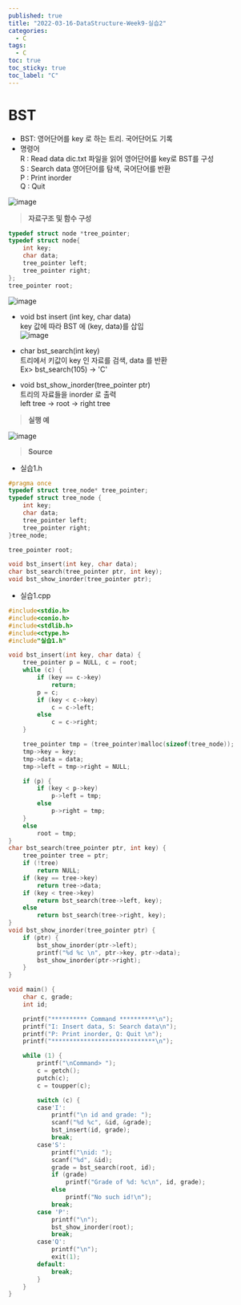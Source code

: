 ```yaml
---
published: true
title: "2022-03-16-DataStructure-Week9-실습2"
categories:
  - C
tags:
  - C
toc: true
toc_sticky: true
toc_label: "C"
---
```


# BST

- BST: 영어단어를 key 로 하는 트리. 국어단어도 기록
- 명령어  
  R : Read data dic.txt 파일을 읽어 영어단어를 key로 BST를 구성  
  S : Search data 영어단어를 탐색, 국어단어를 반환  
  P : Print inorder  
  Q : Quit

![image](https://github.com/222SeungHyun/222SeungHyun.github.io/blob/master/_images/%EC%9E%90%EB%A3%8C%EA%B5%AC%EC%A1%B0%EC%99%80%EC%8B%A4%EC%8A%B5-9%EC%9E%A5-%EC%8B%A4%EC%8A%B51-1.png?raw=true)

> **자료구조 및 함수 구성**

```C++
typedef struct node *tree_pointer;
typedef struct node{
	int key;
	char data;
	tree_pointer left;
	tree_pointer right;
};
tree_pointer root;
```

![image](https://github.com/222SeungHyun/222SeungHyun.github.io/blob/master/_images/%EC%9E%90%EB%A3%8C%EA%B5%AC%EC%A1%B0%EC%99%80%EC%8B%A4%EC%8A%B5-9%EC%9E%A5-%EC%8B%A4%EC%8A%B51-1.png?raw=true)

- void bst insert (int key, char data)  
  key 값에 따라 BST 에 (key, data)를 삽입  
  ![image](https://github.com/222SeungHyun/222SeungHyun.github.io/blob/master/_images/%EC%9E%90%EB%A3%8C%EA%B5%AC%EC%A1%B0%EC%99%80%EC%8B%A4%EC%8A%B5-9%EC%9E%A5-%EC%8B%A4%EC%8A%B51-2.png?raw=true)

- char bst_search(int key)  
  트리에서 키값이 key 인 자료를 검색, data 를 반환  
  Ex> bst_search(105) -> 'C'

- void bst_show_inorder(tree_pointer ptr)  
  트리의 자료들을 inorder 로 출력  
  left tree -> root -> right tree

> **실행 예**

![image](https://github.com/222SeungHyun/222SeungHyun.github.io/blob/master/_images/%EC%9E%90%EB%A3%8C%EA%B5%AC%EC%A1%B0%EC%99%80%EC%8B%A4%EC%8A%B5-9%EC%9E%A5-%EC%8B%A4%EC%8A%B51-4.png?raw=true)

> **Source**

- 실습1.h

```C++
#pragma once
typedef struct tree_node* tree_pointer;
typedef struct tree_node {
	int key;
	char data;
	tree_pointer left;
	tree_pointer right;
}tree_node;

tree_pointer root;

void bst_insert(int key, char data);
char bst_search(tree_pointer ptr, int key);
void bst_show_inorder(tree_pointer ptr);

```

- 실습1.cpp

```C++
#include<stdio.h>
#include<conio.h>
#include<stdlib.h>
#include<ctype.h>
#include"실습1.h"

void bst_insert(int key, char data) {
	tree_pointer p = NULL, c = root;
	while (c) {
		if (key == c->key)
			return;
		p = c;
		if (key < c->key)
			c = c->left;
		else
			c = c->right;
	}

	tree_pointer tmp = (tree_pointer)malloc(sizeof(tree_node));
	tmp->key = key;
	tmp->data = data;
	tmp->left = tmp->right = NULL;

	if (p) {
		if (key < p->key)
			p->left = tmp;
		else
			p->right = tmp;
	}
	else
		root = tmp;
}
char bst_search(tree_pointer ptr, int key) {
	tree_pointer tree = ptr;
	if (!tree)
		return NULL;
	if (key == tree->key)
		return tree->data;
	if (key < tree->key)
		return bst_search(tree->left, key);
	else
		return bst_search(tree->right, key);
}
void bst_show_inorder(tree_pointer ptr) {
	if (ptr) {
		bst_show_inorder(ptr->left);
		printf("%d %c \n", ptr->key, ptr->data);
		bst_show_inorder(ptr->right);
	}
}

void main() {
	char c, grade;
	int id;

	printf("********** Command **********\n");
	printf("I: Insert data, S: Search data\n");
	printf("P: Print inorder, Q: Quit \n");
	printf("*****************************\n");

	while (1) {
		printf("\nCommand> ");
		c = getch();
		putch(c);
		c = toupper(c);

		switch (c) {
		case'I':
			printf("\n id and grade: ");
			scanf("%d %c", &id, &grade);
			bst_insert(id, grade);
			break;
		case'S':
			printf("\nid: ");
			scanf("%d", &id);
			grade = bst_search(root, id);
			if (grade)
				printf("Grade of %d: %c\n", id, grade);
			else
				printf("No such id!\n");
			break;
		case 'P':
			printf("\n");
			bst_show_inorder(root);
			break;
		case'Q':
			printf("\n");
			exit(1);
		default:
			break;
		}
	}
}
```
